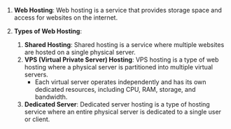 1. **Web Hosting**:
   Web hosting is a service that provides storage space and access for websites on the internet.

2. **Types of Web Hosting**:
   1. **Shared Hosting**:
      Shared hosting is a service where multiple websites are hosted on a single physical server.
   2. **VPS (Virtual Private Server) Hosting**:
      VPS hosting is a type of web hosting where a physical server is partitioned into multiple virtual servers.
      - Each virtual server operates independently and has its own dedicated resources, including CPU, RAM, storage, and bandwidth.
   3. **Dedicated Server**:
      Dedicated server hosting is a type of hosting service where an entire physical server is dedicated to a single user or client.
